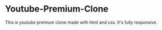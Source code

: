 # Youtube-Premium-Clone
This is youtube premium clone made with html and css. It's fully responsive.
